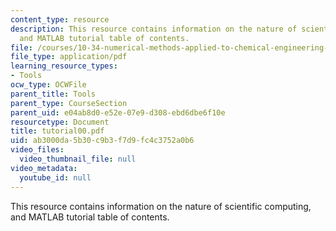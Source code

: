 ```yaml
---
content_type: resource
description: This resource contains information on the nature of scientific computing,
  and MATLAB tutorial table of contents.
file: /courses/10-34-numerical-methods-applied-to-chemical-engineering-fall-2005/ab3000da5b30c9b3f7d9fc4c3752a0b6_tutorial00.pdf
file_type: application/pdf
learning_resource_types:
- Tools
ocw_type: OCWFile
parent_title: Tools
parent_type: CourseSection
parent_uid: e04ab8d0-e52e-07e9-d308-ebd6dbe6f10e
resourcetype: Document
title: tutorial00.pdf
uid: ab3000da-5b30-c9b3-f7d9-fc4c3752a0b6
video_files:
  video_thumbnail_file: null
video_metadata:
  youtube_id: null
---
```

This resource contains information on the nature of scientific computing, and MATLAB tutorial table of contents.

